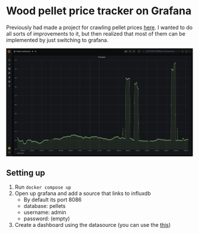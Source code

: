 # Wood pellet price tracker on Grafana

Previously had made a project for crawling pellet prices [here](https://github.com/daviskregers/wood-pellet-price-tracker).
I wanted to do all sorts of improvements to it, but then realized that most of
them can be implemented by just switching to grafana.

![screenshot](./screenshots/1.png)

## Setting up

1. Run `docker compose up`
2. Open up grafana and add a source that links to influxdb
    - By default its port 8086
    - database: pellets
    - username: admin
    - password: (empty)
3. Create a dashboard using the datasource (you can use the [this](https://github.com/daviskregers/wood-pellet-price-tracker-grafana/blob/master/grafana-model.json))

